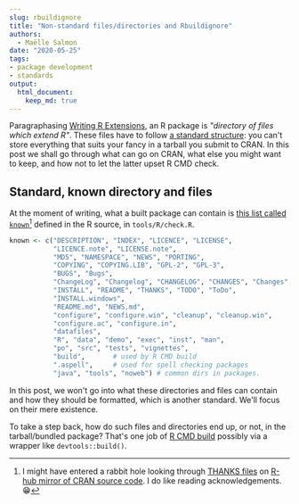 ```yaml
---
slug: rbuildignore
title: "Non-standard files/directories and Rbuildignore"
authors:
  - Maëlle Salmon
date: "2020-05-25"
tags:
- package development
- standards
output: 
  html_document:
    keep_md: true
---
```





Paragraphasing [Writing R Extensions](https://cran.r-project.org/doc/manuals/r-release/R-exts.html#Creating-R-packages), an R package is _"directory of files which extend R"_.
These files have to follow [a standard structure](https://r-pkgs.org/package-structure-state.html): you can't store everything that suits your fancy in a tarball you submit to CRAN.
In this post we shall go through what can go on CRAN, what else you might want to keep, and how not to let the latter upset R CMD check.

## Standard, known directory and files

At the moment of writing, what a built package can contain is [this list called `known`](https://github.com/wch/r-source/blob/512f39773b05a85ae53103c799bb9ca20ac2dced/src/library/tools/R/check.R#L1365)[^rabbit] defined in the R source, in `tools/R/check.R`.

```r
known <- c("DESCRIPTION", "INDEX", "LICENCE", "LICENSE",
           "LICENCE.note", "LICENSE.note",
           "MD5", "NAMESPACE", "NEWS", "PORTING",
           "COPYING", "COPYING.LIB", "GPL-2", "GPL-3",
           "BUGS", "Bugs",
           "ChangeLog", "Changelog", "CHANGELOG", "CHANGES", "Changes",
           "INSTALL", "README", "THANKS", "TODO", "ToDo",
           "INSTALL.windows",
           "README.md", "NEWS.md",
           "configure", "configure.win", "cleanup", "cleanup.win",
           "configure.ac", "configure.in",
           "datafiles",
           "R", "data", "demo", "exec", "inst", "man",
           "po", "src", "tests", "vignettes",
           "build",       # used by R CMD build
           ".aspell",     # used for spell checking packages
           "java", "tools", "noweb") # common dirs in packages.
```

In this post, we won't go into what these directories and files can contain and how they should be formatted, which is another standard.
We'll focus on their mere existence.

To take a step back, how do such files and directories end up, or not, in the tarball/bundled package?
That's one job of [R CMD build](https://cran.r-project.org/doc/manuals/R-exts.html#Building-package-tarballs) possibly via a wrapper like `devtools::build()`.

[^rabbit]: I might have entered a rabbit hole looking through [THANKS files](https://github.com/search?l=&q=user%3Acran+filename%3ATHANKS&type=Code) on [R-hub mirror of CRAN source code](https://docs.r-hub.io/#cran-source-code-mirror).
I do like reading acknowledgements. :grin:
